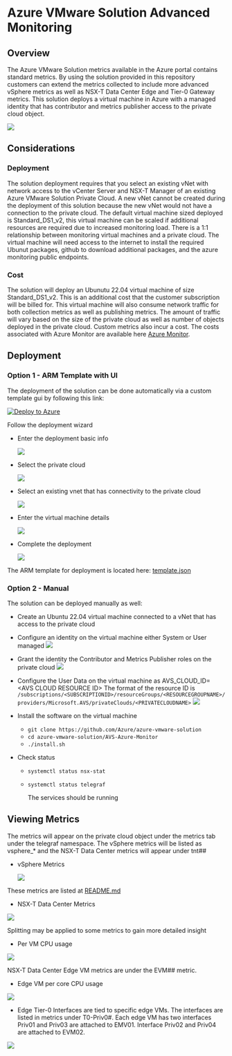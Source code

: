 # Azure VMware Solution Advanced Monitoring

## Overview

The Azure VMware Solution metrics available in the Azure portal contains standard metrics. By using the solution provided in this repository customers can extend the metrics collected to include more advanced vSphere metrics as well as NSX-T Data Center Edge and Tier-0 Gateway metrics. This solution deploys a virtual machine in Azure with a managed identity that has contributor and metrics publisher access to the private cloud object.  

![](./media/overview.PNG)

## Considerations

### Deployment 

The solution deployment requires that you select an existing vNet with network access to the vCenter Server and NSX-T Manager of an existing Azure VMware Solution Private Cloud.  A new vNet cannot be created during the deployment of this solution because the new vNet would not have a connection to the private cloud.  The default virtual machine sized deployed is Standard_DS1_v2, this virtual machine can be scaled if additional resources are required due to increased monitoring load.   There is a 1:1 relationship between monitoring virtual machines and a private cloud.  The virtual machine will need access to the internet to install the required Ubunut packages,  github to download additional packages, and the azure monitoring public endpoints.

### Cost

The solution will deploy an Ubunutu 22.04 virtual machine of size Standard_DS1_v2.  This is an additional cost that the customer subscription will be billed for. This virtual machine will also consume network traffic for both collection metrics as well as publishing metrics. The amount of traffic will vary based on the size of the private cloud as well as number of objects deployed in the private cloud.  Custom metrics also incur a cost.  The costs associated with Azure Monitor are available here [Azure Monitor](https://azure.microsoft.com/en-us/pricing/details/monitor/).

## Deployment

### Option 1 - ARM Template with UI

The deployment of the solution can be done automatically via a custom template gui by following this link:

[![Deploy to Azure](https://aka.ms/deploytoazurebutton)](https://portal.azure.com/#blade/Microsoft_Azure_CreateUIDef/CustomDeploymentBlade/uri/https%3A%2F%2Fraw.githubusercontent.com%2FAzure%2Fazure-vmware-solution%2Fmain%2Fadvanced-monitoring%2FDeployment%2Ftemplate.json/uiFormDefinitionUri/https%3A%2F%2Fraw.githubusercontent.com%2FAzure%2Fazure-vmware-solution%2Fmain%2Fadvanced-monitoring%2FDeployment%2FcreateUiDefinition.json)

Follow the deployment wizard
 - Enter the deployment basic info

   ![](./media/template_1.png)

 - Select the private cloud

   ![](./media/template_2.png)

 - Select an existing vnet that has connectivity to the private cloud

   ![](./media/template_3.png)  

 - Enter the virtual machine details

   ![](./media/template_4.png)

 - Complete the deployment

   ![](./media/template_5.png)

The ARM template for deployment is located here: [template.json](./Deployment/template.json)

### Option 2 - Manual

The solution can be deployed manually as well:
- Create an Ubuntu 22.04 virtual machine connected to a vNet that has access to the private cloud
- Configure an identity on the virtual machine either System or User managed
   ![](./media/assign_identity.png)

- Grant the identity the Contributor and Metrics Publisher roles on the private cloud
   ![](./media//assign_identity_private_cloud.png)

- Configure the User Data on the virtual machine as AVS_CLOUD_ID=\<AVS CLOUD RESOURCE ID\>
  The format of the resource ID is `/subscriptions/<SUBSCRIPTIONID>/resourceGroups/<RESOURCEGROUPNAME>/providers/Microsoft.AVS/privateClouds/<PRIVATECLOUDNAME>`
   ![](./media/assign_userdata.png)

- Install the software on the virtual machine
  - `git clone https://github.com/Azure/azure-vmware-solution`
  - `cd azure-vmware-solution/AVS-Azure-Monitor`
  - `./install.sh`
- Check status
  - `systemctl status nsx-stat`
  - `systemctl status telegraf`

    The services should be running


## Viewing Metrics

The metrics will appear on the private cloud object under the metrics tab under the telegraf namespace.  The vSphere metrics will be listed as vsphere_* and the NSX-T Data Center metrics will appear under tnt## 
 - vSphere Metrics
 
   ![](./media/extended_metrics.png)
 
 These metrics are listed at [README.md](https://github.com/influxdata/telegraf/blob/master/plugins/inputs/vsphere/METRICS.md)

 - NSX-T Data Center Metrics

![](./media/nsx_base_metrics.PNG)

Splitting may be applied to some metrics to gain more detailed insight
 - Per VM CPU usage

![](./media/pervm_cpu_usage.png)

NSX-T Data Center Edge VM metrics are under the EVM## metric.  
 - Edge VM per core CPU usage

![](./media/evm_pervm_cpu_usage.png)

 - Edge Tier-0 Interfaces are tied to specific edge VMs.  The interfaces are listed in metrics under T0-Priv0#.  Each edge VM has two interfaces Priv01 and Priv03 are attached to EMV01.  Interface Priv02 and Priv04 are attached to EVM02.  

![](./media/nsx_t0_priv01_bytes.PNG)
